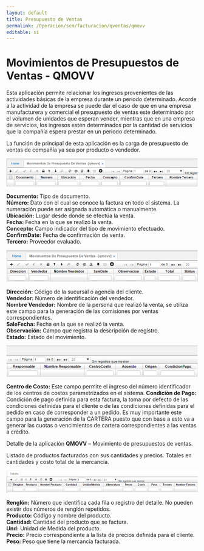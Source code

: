 ```yaml
---
layout: default
title: Presupuesto de Ventas
permalink: /Operacion/scm/facturacion/qventas/qmovv
editable: si
---
```


# Movimientos de Presupuestos de Ventas - QMOVV

Esta aplicación permite relacionar los ingresos provenientes de las actividades básicas de la empresa durante un periodo determinado. Acorde a la actividad de la empresa se puede dar el caso de que en una empresa manufacturera y comercial el presupuesto de ventas este determinado por el volumen de unidades que esperan vender, mientras que en una empresa de servicios, los ingresos estén determinados por la cantidad de servicios que la compañía espera prestar en un periodo determinado.

La función de principal de esta aplicación es la carga de presupuesto de ventas de compañía ya sea por producto o vendedor.

![](qmovv.png)

**Documento:** Tipo de documento.  
**Número:** Dato con el cual se conoce la factura en todo el sistema. La numeración puede ser asignada automática o manualmente.  
**Ubicación:** Lugar desde donde se efectúa la venta.  
**Fecha:** Fecha en la que se realizó la venta.  
**Concepto:** Campo indicador del tipo de movimiento efectuado.  
**ConfirmDate:** Fecha de confirmación de venta.  
**Tercero:** Proveedor evaluado.  

![](qmovv2.png)

**Dirección:** Código de la sucursal o agencia del cliente.  
**Vendedor:** Número de identificación del vendedor.  
**Nombre Vendedor:** Nombre de la persona que realizó la venta, se utiliza este campo para la generación de las comisiones por ventas correspondientes.  
**SaleFecha:** Fecha en la que se realizó la venta.  
**Observación:** Campo que registra la descripción de registro.  
**Estado:** Estado del movimiento.  

![](qmovv3.png)

**Centro de Costo:** Este campo permite el ingreso del número identificador de los centros de costos parametrizados en el sistema.
**Condición de Pago:** Condición de pago definida para esta factura, la toma por defecto de las condiciones definidas para el cliente o de las condiciones definidas para el pedido en caso de corresponder a un pedido. Es muy importante este campo para la generación de la CARTERA puesto que con base a esto va a generar las cuotas o vencimientos de cartera correspondientes a las ventas a crédito.

Detalle de la aplicación **QMOVV** – Movimiento de presupuestos de ventas.

Listado de productos facturados con sus cantidades y precios. Totales en cantidades y costo total de la mercancía.

![](qmovv4.png)

**Renglón:** Número que identifica cada fila o registro del detalle. No pueden existir dos números de renglón repetidos.  
**Producto:** Código y nombre del producto.  
**Cantidad:** Cantidad del producto que se factura.  
**Und:** Unidad de Medida del producto.  
**Precio:** Precio correspondiente a la lista de precios definida para el cliente.
**Peso:** Peso que tiene la mercancía facturada.  






